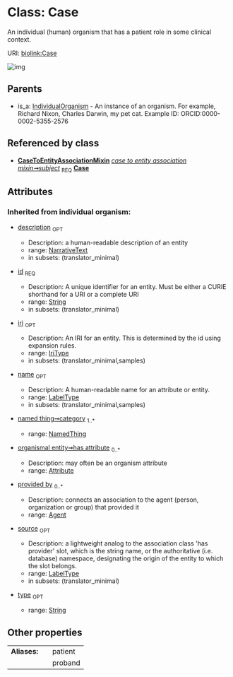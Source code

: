 
# Class: Case


An individual (human) organism that has a patient role in some clinical context.

URI: [biolink:Case](https://w3id.org/biolink/vocab/Case)


![img](http://yuml.me/diagram/nofunky;dir:TB/class/[OrganismTaxon],[NamedThing],[IndividualOrganism],[CaseToEntityAssociationMixin],[CaseToEntityAssociationMixin]-%20subject%201..1>[Case&#124;id(i):string;iri(i):iri_type%20%3F;type(i):string%20%3F;name(i):label_type%20%3F;description(i):narrative_text%20%3F;source(i):label_type%20%3F],[IndividualOrganism]^-[Case],[Attribute],[Agent])

## Parents

 *  is_a: [IndividualOrganism](IndividualOrganism.md) - An instance of an organism. For example, Richard Nixon, Charles Darwin, my pet cat. Example ID: ORCID:0000-0002-5355-2576

## Referenced by class

 *  **[CaseToEntityAssociationMixin](CaseToEntityAssociationMixin.md)** *[case to entity association mixin➞subject](case_to_entity_association_mixin_subject.md)*  <sub>REQ</sub>
  **[Case](Case.md)**

## Attributes


### Inherited from individual organism:

 * [description](description.md)  <sub>OPT</sub>

     * Description: a human-readable description of an entity
     * range: [NarrativeText](types/NarrativeText.md)
     * in subsets: (translator_minimal)
 * [id](id.md)  <sub>REQ</sub>

     * Description: A unique identifier for an entity. Must be either a CURIE shorthand for a URI or a complete URI
     * range: [String](types/String.md)
     * in subsets: (translator_minimal)
 * [iri](iri.md)  <sub>OPT</sub>

     * Description: An IRI for an entity. This is determined by the id using expansion rules.
     * range: [IriType](types/IriType.md)
     * in subsets: (translator_minimal,samples)
 * [name](name.md)  <sub>OPT</sub>

     * Description: A human-readable name for an attribute or entity.
     * range: [LabelType](types/LabelType.md)
     * in subsets: (translator_minimal,samples)
 * [named thing➞category](named_thing_category.md)  <sub>1..*</sub>

     * range: [NamedThing](NamedThing.md)
 * [organismal entity➞has attribute](organismal_entity_has_attribute.md)  <sub>0..*</sub>

     * Description: may often be an organism attribute
     * range: [Attribute](Attribute.md)
 * [provided by](provided_by.md)  <sub>0..*</sub>

     * Description: connects an association to the agent (person, organization or group) that provided it
     * range: [Agent](Agent.md)
 * [source](source.md)  <sub>OPT</sub>

     * Description: a lightweight analog to the association class 'has provider' slot, which is the string name, or the authoritative (i.e. database) namespace, designating the origin of the entity to which the slot belongs.
     * range: [LabelType](types/LabelType.md)
     * in subsets: (translator_minimal)
 * [type](type.md)  <sub>OPT</sub>

     * range: [String](types/String.md)

## Other properties

|  |  |  |
| --- | --- | --- |
| **Aliases:** | | patient |
|  | | proband |

